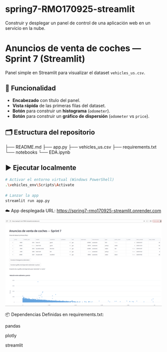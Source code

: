 # spring7-RMO170925-streamlit

Construir y desplegar un panel de control de una aplicación web en un servicio en la nube.

# Anuncios de venta de coches — Sprint 7 (Streamlit)

Panel simple en Streamlit para visualizar el dataset `vehicles_us.csv`.

## 🎯 Funcionalidad
- **Encabezado** con título del panel.
- **Vista rápida** de las primeras filas del dataset.
- **Botón** para construir un **histograma** (`odometer`).
- **Botón** para construir un **gráfico de dispersión** (`odometer` vs `price`).

## 🗂️ Estructura del repositorio
├── README.md
├── app.py
├── vehicles_us.csv
├── requirements.txt
└── notebooks
└── EDA.ipynb

## ▶️ Ejecutar localmente

```bash
# Activar el entorno virtual (Windows PowerShell)
.\vehicles_env\Scripts\Activate

# Lanzar la app
streamlit run app.py
```

☁️ App desplegada
URL: https://spring7-rmo170925-streamlit.onrender.com

![Vista de la aplicación](screenshot_app_sprint7.png)

📦 Dependencias
Definidas en requirements.txt:

pandas

plotly

streamlit
